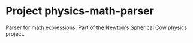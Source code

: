 # Project physics-math-parser
Parser for math expressions. Part of the Newton's Spherical Cow physics project.
